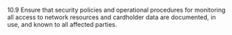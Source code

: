 10.9 Ensure that security policies and operational procedures for monitoring all access to network resources and cardholder data are documented, in use, and known to all affected parties. 